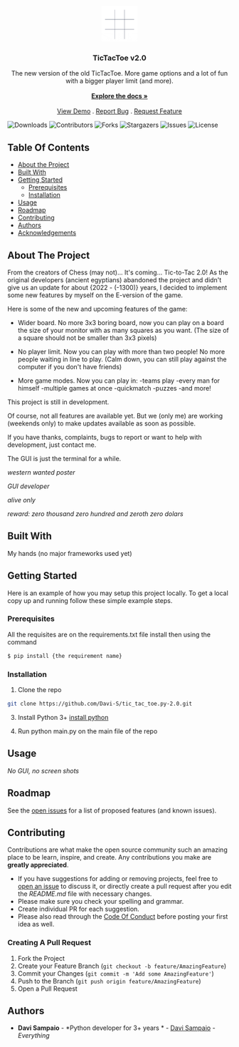 <br/>
<p align="center">
  <a href="https://github.com/Davi-S/tic_tac_toe.py-2.0">
    <img src="https://raw.githubusercontent.com/SarvarKh/Tic-Tac-Toe-with_Ruby/master/tic1.gif?raw=true" alt="Logo" width="80" height="80">
  </a>

  <h3 align="center">TicTacToe v2.0</h3>

  <p align="center">
    The new version of the old TicTacToe. More game options and a lot of fun with a bigger player limit (and more).
    <br/>
    <br/>
    <a href="https://github.com/Davi-S/tic_tac_toe.py-2.0"><strong>Explore the docs »</strong></a>
    <br/>
    <br/>
    <a href="https://github.com/Davi-S/tic_tac_toe.py-2.0">View Demo</a>
    .
    <a href="https://github.com/Davi-S/tic_tac_toe.py-2.0/issues">Report Bug</a>
    .
    <a href="https://github.com/Davi-S/tic_tac_toe.py-2.0/issues">Request Feature</a>
  </p>
</p>

![Downloads](https://img.shields.io/github/downloads/Davi-S/tic_tac_toe.py-2.0/total) ![Contributors](https://img.shields.io/github/contributors/Davi-S/tic_tac_toe.py-2.0?color=dark-green) ![Forks](https://img.shields.io/github/forks/Davi-S/tic_tac_toe.py-2.0?style=social) ![Stargazers](https://img.shields.io/github/stars/Davi-S/tic_tac_toe.py-2.0?style=social) ![Issues](https://img.shields.io/github/issues/Davi-S/tic_tac_toe.py-2.0) ![License](https://img.shields.io/github/license/Davi-S/tic_tac_toe.py-2.0) 

## Table Of Contents

* [About the Project](#about-the-project)
* [Built With](#built-with)
* [Getting Started](#getting-started)
  * [Prerequisites](#prerequisites)
  * [Installation](#installation)
* [Usage](#usage)
* [Roadmap](#roadmap)
* [Contributing](#contributing)
* [Authors](#authors)
* [Acknowledgements](#acknowledgements)

## About The Project

From the creators of Chess (may not)... It's coming... Tic-to-Tac 2.0!
As the original developers (ancient egyptians) abandoned the project and didn't give us an update for about {2022 - (-1300)} years, I decided to implement some new features by myself on the E-version of the game.

Here is some of the new and upcoming features of the game:
* Wider board.
No more 3x3 boring board, now you can play on a board the size of your monitor with as many squares as you want.
(The size of a square should not be smaller than 3x3 pixels)

* No player limit.
Now you can play with more than two people! No more people waiting in line to play.
(Calm down, you can still play against the computer if you don't have friends)

* More game modes.
Now you can play in:
-teams play
-every man for himself
-multiple games at once
-quickmatch
-puzzes
-and more!

This project is still in development.

Of course, not all features are available yet. But we (only me) are working (weekends only) to make updates available as soon as possible.

If you have thanks, complaints, bugs to report or want to help with development, just contact me.

The GUI is just the terminal for a while.

*western wanted poster*

*GUI developer*

*alive only*

*reward: zero thousand zero hundred and zeroth zero dolars*

## Built With

My hands (no major frameworks used yet)

## Getting Started

Here is an example of how you may setup this project locally.
To get a local copy up and running follow these simple example steps.

### Prerequisites

All the requisites are on the requirements.txt file
install then using the command

```sh
$ pip install {the requirement name}
```

### Installation

1. Clone the repo

```sh
git clone https://github.com/Davi-S/tic_tac_toe.py-2.0.git
```

3. Install Python 3+
[install python](https://www.google.com/search?q=how+to+install+python&oq=how+to+install+python&aqs=edge.0.0i512l8.2703j0j9&sourceid=chrome&ie=UTF-8)

4. Run python main.py on the main file of the repo

## Usage

*No GUI, no screen shots*

## Roadmap

See the [open issues](https://github.com/Davi-S/tic_tac_toe.py-2.0/issues) for a list of proposed features (and known issues).

## Contributing

Contributions are what make the open source community such an amazing place to be learn, inspire, and create. Any contributions you make are **greatly appreciated**.
* If you have suggestions for adding or removing projects, feel free to [open an issue](https://github.com/Davi-S/tic_tac_toe.py-2.0/issues/new) to discuss it, or directly create a pull request after you edit the *README.md* file with necessary changes.
* Please make sure you check your spelling and grammar.
* Create individual PR for each suggestion.
* Please also read through the [Code Of Conduct](https://github.com/Davi-S/tic_tac_toe.py-2.0/blob/main/CODE_OF_CONDUCT.md) before posting your first idea as well.

### Creating A Pull Request

1. Fork the Project
2. Create your Feature Branch (`git checkout -b feature/AmazingFeature`)
3. Commit your Changes (`git commit -m 'Add some AmazingFeature'`)
4. Push to the Branch (`git push origin feature/AmazingFeature`)
5. Open a Pull Request

## Authors

* **Davi Sampaio** - *Python developer for 3+ years * - [Davi Sampaio](https://github.com/Davi-S/) - *Everything*
